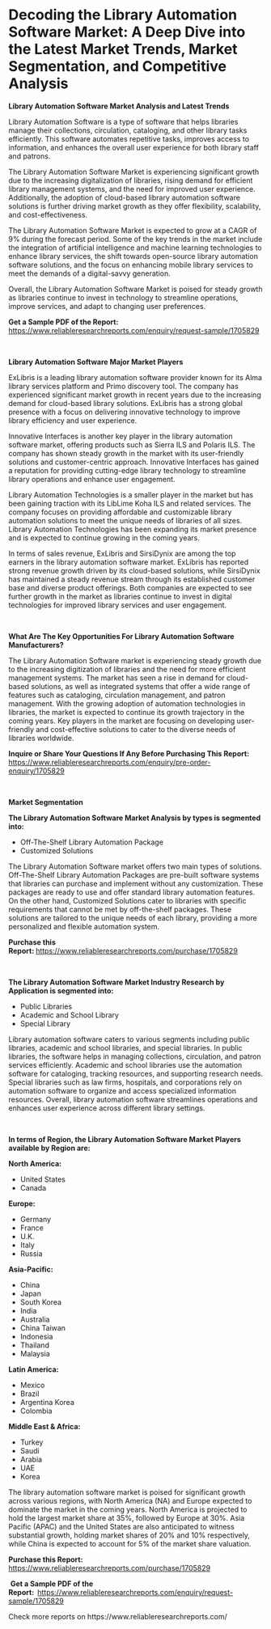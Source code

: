<p><h1>Decoding the Library Automation Software Market: A Deep Dive into the Latest Market Trends, Market Segmentation, and Competitive Analysis</h1></p><p><strong>Library Automation Software Market Analysis and Latest Trends</strong></p>
<p><p>Library Automation Software is a type of software that helps libraries manage their collections, circulation, cataloging, and other library tasks efficiently. This software automates repetitive tasks, improves access to information, and enhances the overall user experience for both library staff and patrons.</p><p>The Library Automation Software Market is experiencing significant growth due to the increasing digitalization of libraries, rising demand for efficient library management systems, and the need for improved user experience. Additionally, the adoption of cloud-based library automation software solutions is further driving market growth as they offer flexibility, scalability, and cost-effectiveness.</p><p>The Library Automation Software Market is expected to grow at a CAGR of 9% during the forecast period. Some of the key trends in the market include the integration of artificial intelligence and machine learning technologies to enhance library services, the shift towards open-source library automation software solutions, and the focus on enhancing mobile library services to meet the demands of a digital-savvy generation.</p><p>Overall, the Library Automation Software Market is poised for steady growth as libraries continue to invest in technology to streamline operations, improve services, and adapt to changing user preferences.</p></p>
<p><strong>Get a Sample PDF of the Report:&nbsp;</strong> <a href="https://www.reliableresearchreports.com/enquiry/request-sample/1705829">https://www.reliableresearchreports.com/enquiry/request-sample/1705829</a></p>
<p>&nbsp;</p>
<p><strong>Library Automation Software Major Market Players</strong></p>
<p><p>ExLibris is a leading library automation software provider known for its Alma library services platform and Primo discovery tool. The company has experienced significant market growth in recent years due to the increasing demand for cloud-based library solutions. ExLibris has a strong global presence with a focus on delivering innovative technology to improve library efficiency and user experience.</p><p>Innovative Interfaces is another key player in the library automation software market, offering products such as Sierra ILS and Polaris ILS. The company has shown steady growth in the market with its user-friendly solutions and customer-centric approach. Innovative Interfaces has gained a reputation for providing cutting-edge library technology to streamline library operations and enhance user engagement.</p><p>Library Automation Technologies is a smaller player in the market but has been gaining traction with its LibLime Koha ILS and related services. The company focuses on providing affordable and customizable library automation solutions to meet the unique needs of libraries of all sizes. Library Automation Technologies has been expanding its market presence and is expected to continue growing in the coming years.</p><p>In terms of sales revenue, ExLibris and SirsiDynix are among the top earners in the library automation software market. ExLibris has reported strong revenue growth driven by its cloud-based solutions, while SirsiDynix has maintained a steady revenue stream through its established customer base and diverse product offerings. Both companies are expected to see further growth in the market as libraries continue to invest in digital technologies for improved library services and user engagement.</p></p>
<p>&nbsp;</p>
<p><strong>What Are The Key Opportunities For Library Automation Software Manufacturers?</strong></p>
<p><p>The Library Automation Software market is experiencing steady growth due to the increasing digitization of libraries and the need for more efficient management systems. The market has seen a rise in demand for cloud-based solutions, as well as integrated systems that offer a wide range of features such as cataloging, circulation management, and patron management. With the growing adoption of automation technologies in libraries, the market is expected to continue its growth trajectory in the coming years. Key players in the market are focusing on developing user-friendly and cost-effective solutions to cater to the diverse needs of libraries worldwide.</p></p>
<p><strong>Inquire or Share Your Questions If Any Before Purchasing This Report:</strong> <a href="https://www.reliableresearchreports.com/enquiry/pre-order-enquiry/1705829">https://www.reliableresearchreports.com/enquiry/pre-order-enquiry/1705829</a></p>
<p>&nbsp;</p>
<p><strong>Market Segmentation</strong></p>
<p><strong>The Library Automation Software Market Analysis by types is segmented into:</strong></p>
<p><ul><li>Off-The-Shelf Library Automation Package</li><li>Customized Solutions</li></ul></p>
<p><p>The Library Automation Software market offers two main types of solutions. Off-The-Shelf Library Automation Packages are pre-built software systems that libraries can purchase and implement without any customization. These packages are ready to use and offer standard library automation features. On the other hand, Customized Solutions cater to libraries with specific requirements that cannot be met by off-the-shelf packages. These solutions are tailored to the unique needs of each library, providing a more personalized and flexible automation system.</p></p>
<p><strong>Purchase this Report:&nbsp;</strong><a href="https://www.reliableresearchreports.com/purchase/1705829">https://www.reliableresearchreports.com/purchase/1705829</a></p>
<p>&nbsp;</p>
<p><strong>The Library Automation Software Market Industry Research by Application is segmented into:</strong></p>
<p><ul><li>Public Libraries</li><li>Academic and School Library</li><li>Special Library</li></ul></p>
<p><p>Library automation software caters to various segments including public libraries, academic and school libraries, and special libraries. In public libraries, the software helps in managing collections, circulation, and patron services efficiently. Academic and school libraries use the automation software for cataloging, tracking resources, and supporting research needs. Special libraries such as law firms, hospitals, and corporations rely on automation software to organize and access specialized information resources. Overall, library automation software streamlines operations and enhances user experience across different library settings.</p></p>
<p>&nbsp;</p>
<p><strong>In terms of Region, the Library Automation Software Market Players available by Region are:</strong></p>
<p>
    <p> <strong> North America: </strong>
        <ul>
            <li>United States</li>
            <li>Canada</li>
        </ul>
        </p> 
    <p> <strong> Europe: </strong>
        <ul>
            <li>Germany</li>
            <li>France</li>
            <li>U.K.</li>
            <li>Italy</li>
            <li>Russia</li>
        </ul>
        </p> 
    <p> <strong> Asia-Pacific: </strong>
        <ul>
            <li>China</li>
            <li>Japan</li>
            <li>South Korea</li>
            <li>India</li>
            <li>Australia</li>
            <li>China Taiwan</li>
            <li>Indonesia</li>
            <li>Thailand</li>
            <li>Malaysia</li>
        </ul>
        </p> 
    <p> <strong> Latin America: </strong>
        <ul>
            <li>Mexico</li>
            <li>Brazil</li>
            <li>Argentina Korea</li>
            <li>Colombia</li>
        </ul>
        </p> 
    <p> <strong> Middle East & Africa: </strong>
        <ul>
            <li>Turkey</li>
            <li>Saudi</li>
            <li>Arabia</li>
            <li>UAE</li>
            <li>Korea</li>
        </ul>
    </p>
    </p>
<p><p>The library automation software market is poised for significant growth across various regions, with North America (NA) and Europe expected to dominate the market in the coming years. North America is projected to hold the largest market share at 35%, followed by Europe at 30%. Asia Pacific (APAC) and the United States are also anticipated to witness substantial growth, holding market shares of 20% and 10% respectively, while China is expected to account for 5% of the market share valuation.</p></p>
<p><strong>Purchase this Report: </strong><a href="https://www.reliableresearchreports.com/purchase/1705829">https://www.reliableresearchreports.com/purchase/1705829</a></p>
<p>&nbsp;<strong>Get a Sample PDF of the Report:&nbsp;&nbsp;</strong><a href="https://www.reliableresearchreports.com/enquiry/request-sample/1705829">https://www.reliableresearchreports.com/enquiry/request-sample/1705829</a></p>
<p><strong></strong></p>
<p>Check more reports on https://www.reliableresearchreports.com/</p>